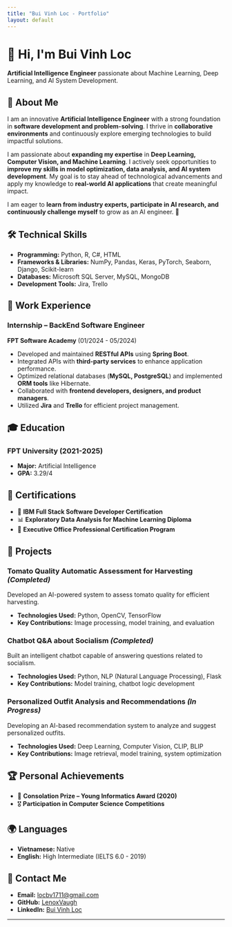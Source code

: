 ```yaml
---
title: "Bui Vinh Loc - Portfolio"
layout: default
---
```


# 👋 Hi, I'm Bui Vinh Loc  
**Artificial Intelligence Engineer** passionate about Machine Learning, Deep Learning, and AI System Development.

## 📌 About Me
I am an innovative **Artificial Intelligence Engineer** with a strong foundation in **software development and problem-solving**. I thrive in **collaborative environments** and continuously explore emerging technologies to build impactful solutions.

I am passionate about **expanding my expertise** in **Deep Learning, Computer Vision, and Machine Learning**. I actively seek opportunities to **improve my skills in model optimization, data analysis, and AI system development**. My goal is to stay ahead of technological advancements and apply my knowledge to **real-world AI applications** that create meaningful impact.

I am eager to **learn from industry experts, participate in AI research, and continuously challenge myself** to grow as an AI engineer. 🚀

## 🛠 Technical Skills
- **Programming:** Python, R, C#, HTML  
- **Frameworks & Libraries:** NumPy, Pandas, Keras, PyTorch, Seaborn, Django, Scikit-learn  
- **Databases:** Microsoft SQL Server, MySQL, MongoDB  
- **Development Tools:** Jira, Trello  

## 💼 Work Experience
### **Internship – BackEnd Software Engineer**  
**FPT Software Academy** (01/2024 - 05/2024)  
- Developed and maintained **RESTful APIs** using **Spring Boot**.  
- Integrated APIs with **third-party services** to enhance application performance.  
- Optimized relational databases (**MySQL, PostgreSQL**) and implemented **ORM tools** like Hibernate.  
- Collaborated with **frontend developers, designers, and product managers**.  
- Utilized **Jira** and **Trello** for efficient project management.  

## 🎓 Education
### **FPT University (2021-2025)**  
- **Major:** Artificial Intelligence  
- **GPA:** 3.29/4  

## 📜 Certifications
- 🏅 **IBM Full Stack Software Developer Certification**  
- 📊 **Exploratory Data Analysis for Machine Learning Diploma**  
- 💼 **Executive Office Professional Certification Program**  

## 🚀 Projects
### **Tomato Quality Automatic Assessment for Harvesting** *(Completed)*
Developed an AI-powered system to assess tomato quality for efficient harvesting.  
- **Technologies Used:** Python, OpenCV, TensorFlow  
- **Key Contributions:** Image processing, model training, and evaluation  

### **Chatbot Q&A about Socialism** *(Completed)*
Built an intelligent chatbot capable of answering questions related to socialism.  
- **Technologies Used:** Python, NLP (Natural Language Processing), Flask  
- **Key Contributions:** Model training, chatbot logic development  

### **Personalized Outfit Analysis and Recommendations** *(In Progress)*
Developing an AI-based recommendation system to analyze and suggest personalized outfits.  
- **Technologies Used:** Deep Learning, Computer Vision, CLIP, BLIP  
- **Key Contributions:** Image retrieval, model training, system optimization  

## 🏆 Personal Achievements
- 🥉 **Consolation Prize – Young Informatics Award (2020)**  
- 🎖 **Participation in Computer Science Competitions**  

## 🌍 Languages
- **Vietnamese:** Native  
- **English:** High Intermediate (IELTS 6.0 - 2019)  

## 📩 Contact Me
- **Email:** [locbv1711@gmail.com](mailto:locbv1711@gmail.com)  
- **GitHub:** [LenoxVaugh](https://github.com/LenoxVaugh)  
- **LinkedIn:** [Bui Vinh Loc](https://www.linkedin.com/in/l%E1%BB%99c-b%C3%B9i-48910a317/)  

---
